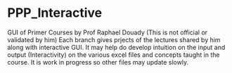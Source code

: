 # PPP_Interactive
GUI of Primer Courses by Prof Raphael Douady (This is not official or validated by him)
Each branch gives prjects of the lectures shared by him along with interactive GUI.
It may help do develop intuition on the input and output (Interactivity) on the various excel files and concepts taught in the course.
It is work in progress so other files may update slowly. 
